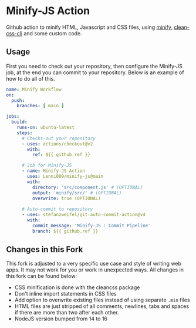 # Minify-JS Action

Github action to minify HTML, Javascript and CSS files, using [minify](https://www.npmjs.com/package/minify), [clean-css-cli](https://www.npmjs.com/package/clean-css-cli) and some custom code.

## Usage
First you need to check out your repository, then configure the Minify-JS job, at the end you can commit to your repository.
Below is an example of how to do all of this.

```yaml
name: Minify Workflow
on:
  push:
    branches: [ main ]

jobs:
  build:
    runs-on: ubuntu-latest
    steps:
      # Checks-out your repository
      - uses: actions/checkout@v2
        with:
          ref: ${{ github.ref }}

      # Job for Minify-JS
      - name: Minify-JS Action
        uses: Lenni009/minify-js@main
        with:
          directory: 'src/component.js' # (OPTIONAL)
          output: 'minify/src/' # (OPTIONAL)
          overwrite: true (OPTIONAL)
          
      # Auto-commit to repository
      - uses: stefanzweifel/git-auto-commit-action@v4
        with:
          commit_message: 'Minify-JS : Commit Pipeline'
          branch: ${{ github.ref }}
```

## Changes in this Fork
This fork is adjusted to a very specific use case and style of writing web apps. It may not work for you or work in unexpected ways. All changes in this fork can be found below:
* CSS minification is done with the cleancss package
* Don't inline import statements in CSS files
* Add option to overwrite existing files instead of using separate `.min` files
* HTML files are just stripped of all comments, newlines, tabs and spaces if there are more than two after each other.
* NodeJS version bumped from 14 to 16
